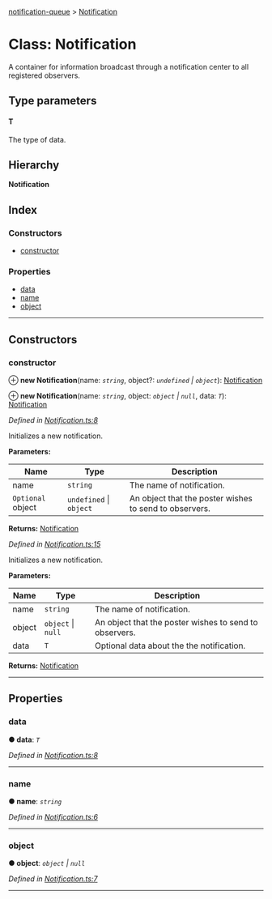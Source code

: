 [notification-queue](../README.md) > [Notification](../classes/notification.md)

# Class: Notification

A container for information broadcast through a notification center to all registered observers.

## Type parameters
#### T 

The type of data.

## Hierarchy

**Notification**

## Index

### Constructors

* [constructor](notification.md#constructor)

### Properties

* [data](notification.md#data)
* [name](notification.md#name)
* [object](notification.md#object)

---

## Constructors

<a id="constructor"></a>

###  constructor

⊕ **new Notification**(name: *`string`*, object?: *`undefined` \| `object`*): [Notification](notification.md)

⊕ **new Notification**(name: *`string`*, object: *`object` \| `null`*, data: *`T`*): [Notification](notification.md)

*Defined in [Notification.ts:8](https://github.com/nilennoct/notification-queue/blob/0247334/src/Notification.ts#L8)*

Initializes a new notification.

**Parameters:**

| Name | Type | Description |
| ------ | ------ | ------ |
| name | `string` |  The name of notification. |
| `Optional` object | `undefined` \| `object` |  An object that the poster wishes to send to observers. |

**Returns:** [Notification](notification.md)

*Defined in [Notification.ts:15](https://github.com/nilennoct/notification-queue/blob/0247334/src/Notification.ts#L15)*

Initializes a new notification.

**Parameters:**

| Name | Type | Description |
| ------ | ------ | ------ |
| name | `string` |  The name of notification. |
| object | `object` \| `null` |  An object that the poster wishes to send to observers. |
| data | `T` |  Optional data about the the notification. |

**Returns:** [Notification](notification.md)

___

## Properties

<a id="data"></a>

###  data

**● data**: *`T`*

*Defined in [Notification.ts:8](https://github.com/nilennoct/notification-queue/blob/0247334/src/Notification.ts#L8)*

___
<a id="name"></a>

###  name

**● name**: *`string`*

*Defined in [Notification.ts:6](https://github.com/nilennoct/notification-queue/blob/0247334/src/Notification.ts#L6)*

___
<a id="object"></a>

###  object

**● object**: *`object` \| `null`*

*Defined in [Notification.ts:7](https://github.com/nilennoct/notification-queue/blob/0247334/src/Notification.ts#L7)*

___

